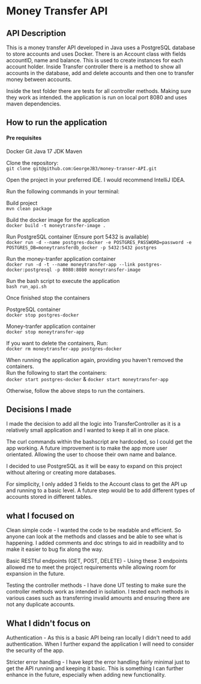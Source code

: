 # Money Transfer API

## API Description

This is a money transfer API developed in Java uses a PostgreSQL database to store accounts and uses Docker.
There is an Account class with fields accountID, name and balance.  This is used to create instances for each account holder.
Inside Transfer controller there is a method to show all accounts in the database, add and delete accounts 
and then one to transfer money between accounts.

Inside the test folder there are tests for all controller methods. Making sure they work as intended.
the application is run on local port 8080 and uses maven dependencies.


## **How to run the application**

#### Pre requisites

Docker
Git
Java 17 JDK
Maven

Clone the repository: <br />
`git clone git@github.com:GeorgeJB3/money-transer-API.git`

Open the project in your preferred IDE. I would recommend IntelliJ IDEA.



Run the following commands in your terminal:

Build project <br />
`mvn clean package`

Build the docker image for the application <br />
`docker build -t moneytransfer-image .`

Run PostgreSQL container (Ensure port 5432 is available) <br />
`docker run -d --name postgres-docker -e POSTGRES_PASSWORD=password -e POSTGRES_DB=moneytransferdb_docker -p 5432:5432 postgres`

Run the money-tranfer application container <br />
`docker run -d -t --name moneytransfer-app --link postgres-docker:postgresql -p 8080:8080 moneytransfer-image`

Run the bash script to execute the application <br />
`bash run_api.sh`

Once finished stop the containers <br />

PostgreSQL container <br />
`docker stop postgres-docker`

Money-tranfer application container <br />
`docker stop moneytransfer-app`

If you want to delete the containers, Run: <br />
`docker rm moneytransfer-app postgres-docker`

When running the application again, providing you haven't removed the containers. <br />
Run the following to start the containers: <br />
`docker start postgres-docker` & `docker start moneytransfer-app`

Otherwise, follow the above steps to run the containers.



## Decisions I made

I made the decision to add all the logic into TransferController as it is a relatively small application
and I wanted to keep it all in one place.

The curl commands within the bashscript are hardcoded, so I could get the app working. A future improvement is 
to make the app more user orientated. Allowing the user to choose their own name and balance.

I decided to use PostgreSQL as it will be easy to expand on this project without altering or creating more databases.

For simplicity, I only added 3 fields to the Account class to get the API up and running to a basic level. A future step
would be to add different types of accounts stored in different tables.



## what I focused on

Clean simple code - 
I wanted the code to be readable and efficient. So anyone can look at the methods and 
classes and be able to see what is happening. I added comments and doc strings to aid in readbility and to make it easier 
to bug fix along the way.

Basic RESTful endpoints (GET, POST, DELETE) - 
Using these 3 endpoints allowed me to meet the project requirements while allowing room for expansion in the future.

Testing the controller methods - 
I have done UT testing to make sure the controller methods work as intended in isolation.
I tested each methods in various cases such as transferring invalid amounts and ensuring there are not any duplicate accounts.



## What I didn't focus on

Authentication - 
As this is a basic API being ran locally I didn't need to add authentication. When I further expand the application
I will need to consider the security of the app.

Stricter error handling - 
I have kept the error handling fairly minimal just to get the API running and keeping it basic.
This is something I can further enhance in the future, especially when adding new functionality.

